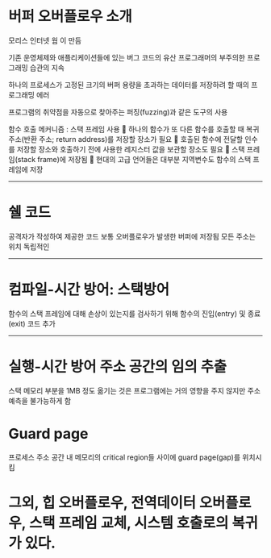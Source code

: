 # 버퍼 오버플로우 소개
모리스 인터넷 웜 이 만듬

기존 운영체제와 애플리케이션들에 있는 버그 코드의 유산
프로그래머의 부주의한 프로그래밍 습관의 지속

하나의 프로세스가 고정된
크기의 버퍼 용량을 초과하는
데이터를 저장하려 할 때의
프로그래밍 에러

프로그램의 취약점을 자동으로 찾아주는 퍼징(fuzzing)과 같은
도구의 사용



함수 호출 메커니즘 : 스택 프레임 사용
 하나의 함수가 또 다른 함수를 호출할 때 복귀 주소(반환 주소; return address)를
저장할 장소가 필요
 호출된 함수에 전달할 인수를 저장할 장소와 호출하기 전에 사용한 레지스터 값을
보관할 장소도 필요
 스택 프레임(stack frame)에 저장됨
 현대의 고급 언어들은 대부분 지역변수도 함수의 스택 프레임에 저장

***

# 쉘 코드
공격자가 작성하여 제공한 코드
보통 오버플로우가 발생한 버퍼에 저장됨
모든 주소는 위치
독립적인


***
# 컴파일-시간 방어: 스택방어
함수의 스택 프레임에 대해 손상이
있는지를 검사하기 위해 함수의 진입(entry) 및 종료(exit)
코드 추가

***

# 실행-시간 방어 주소 공간의 임의 추출
스택
메모리 부분을 1MB 정도 옮기는 것은 프로그램에는 거의
영향을 주지 않지만 주소 예측을 불가능하게 함

# Guard page
프로세스 주소 공간 내 메모리의 critical region들 사이에
guard page(gap)를 위치시킴

# 그외, 힙 오버플로우, 전역데이터 오버플로우, 스택 프레임 교체, 시스템 호출로의 복귀 가 있다.
